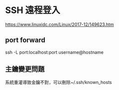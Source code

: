 # SSH 遠程登入

<https://www.linuxidc.com/Linux/2017-12/149623.htm>

## port forward

ssh -L port:localhost:port username@hostname

## 主鑰變更問題

系統重灌導致金鑰不對，可以刪除~/.ssh/known_hosts
